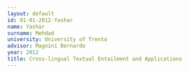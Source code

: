 ```yaml
---
layout: default 
id: 01-01-2012-Yashar
name: Yashar
surname: Mehdad
university: University of Trento
advisor: Magnini Bernardo
year: 2012
title: Cross-lingual Textual Entailment and Applications
---
```

